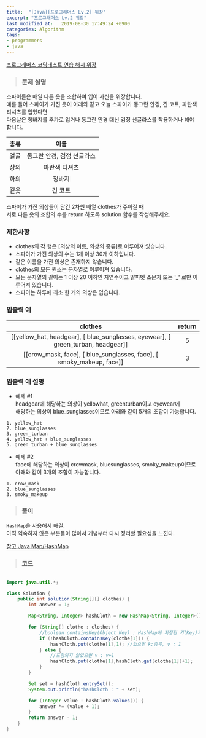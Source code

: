 ```yaml
---
title:  "[Java][프로그래머스 Lv.2] 위장"
excerpt: "프로그래머스 Lv.2 위장"
last_modified_at:   2019-08-30 17:49:24 +0900
categories: Algorithm
tags:
- programmers
- java
---
```


[프로그래머스 코딩테스트 연습 해시 위장](https://programmers.co.kr/learn/courses/30/lessons/42578)  

> ### 문제 설명  

스파이들은 매일 다른 옷을 조합하여 입어 자신을 위장합니다.  
예를 들어 스파이가 가진 옷이 아래와 같고 오늘 스파이가 동그란 안경, 긴 코트, 파란색 티셔츠를 입었다면  
다음날은 청바지를 추가로 입거나 동그란 안경 대신 검정 선글라스를 착용하거나 해야 합니다.  


| 종류 	|            이름            	|
|:----:	|:--------------------------:	|
| 얼굴 	| 동그란 안경, 검정 선글라스 	|
| 상의 	| 파란색 티셔츠              	|
| 하의 	| 청바지                     	|
| 겉옷 	| 긴 코트                    	|


스파이가 가진 의상들이 담긴 2차원 배열 clothes가 주어질 때  
서로 다른 옷의 조합의 수를 return 하도록 solution 함수를 작성해주세요.  


### 제한사항  

- clothes의 각 행은 [의상의 이름, 의상의 종류]로 이루어져 있습니다.  
- 스파이가 가진 의상의 수는 1개 이상 30개 이하입니다.  
- 같은 이름을 가진 의상은 존재하지 않습니다.  
- clothes의 모든 원소는 문자열로 이루어져 있습니다.  
- 모든 문자열의 길이는 1 이상 20 이하인 자연수이고 알파벳 소문자 또는 '_' 로만 이루어져 있습니다.  
- 스파이는 하루에 최소 한 개의 의상은 입습니다.  


### 입출력 예  

|                                       clothes                                       	| return 	|
|:-----------------------------------------------------------------------------------:	|:------:	|
| [[yellow_hat,  headgear], [ blue_sunglasses,  eyewear], [ green_turban,  headgear]] 	|    5   	|
| [[crow_mask,  face], [ blue_sunglasses,  face], [ smoky_makeup,  face]]             	|    3   	|



### 입출력 예 설명  

- 예제 #1  
headgear에 해당하는 의상이 yellowhat, greenturban이고 eyewear에  
해당하는 의상이 blue_sunglasses이므로 아래와 같이 5개의 조합이 가능합니다.  

```
1. yellow_hat  
2. blue_sunglasses  
3. green_turban  
4. yellow_hat + blue_sunglasses  
5. green_turban + blue_sunglasses  
```  

- 예제 #2  
face에 해당하는 의상이 crowmask, bluesunglasses, smoky_makeup이므로  
아래와 같이 3개의 조합이 가능합니다.  

```
1. crow_mask  
2. blue_sunglasses  
3. smoky_makeup  
```  

> ### 풀이  

`HashMap`을 사용해서 해결.  
아직 익숙하지 않은 부분들이 많아서 개념부터 다시 정리할 필요성을 느낀다.  


[참고 Java Map/HashMap](https://bvc12.tistory.com/163)


> ### 코드  

```java  

import java.util.*;

class Solution {
    public int solution(String[][] clothes) {
        int answer = 1;

        Map<String, Integer> hashCloth = new HashMap<String, Integer>();

        for (String[] clothe : clothes) {
            //boolean containsKey(Object Key) : HashMap에 지정된 키(Key)가 포함되어 있는지
            if (!hashCloth.containsKey(clothe[1])) {
                hashCloth.put(clothe[1],1); //없으면 k:종류, v : 1
            } else {
                //포함되지 않았으면 v : v+1
                hashCloth.put(clothe[1],hashCloth.get(clothe[1])+1);
            }
        }

        Set set = hashCloth.entrySet();
        System.out.println("hashCloth : " + set);

        for (Integer value : hashCloth.values()) {
            answer *= (value + 1);
        }
        return answer - 1;
    }
}
```
